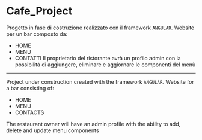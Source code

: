 # Cafe_Project

Progetto in fase di costruzione realizzato con il framework ```ANGULAR```.
Website per un bar composto da:
- HOME
- MENU
- CONTATTI
Il proprietario del ristorante avrà un profilo admin con la possibilità di aggiungere, eliminare e aggiornare le componenti del menù

-------------------------------------------------------------------------------------------------------------------------------------

Project under construction created with the framework ```ANGULAR```.
Website for a bar consisting of:
- HOME
- MENU
- CONTACTS

The restaurant owner will have an admin profile with the ability to add, delete and update menu components
